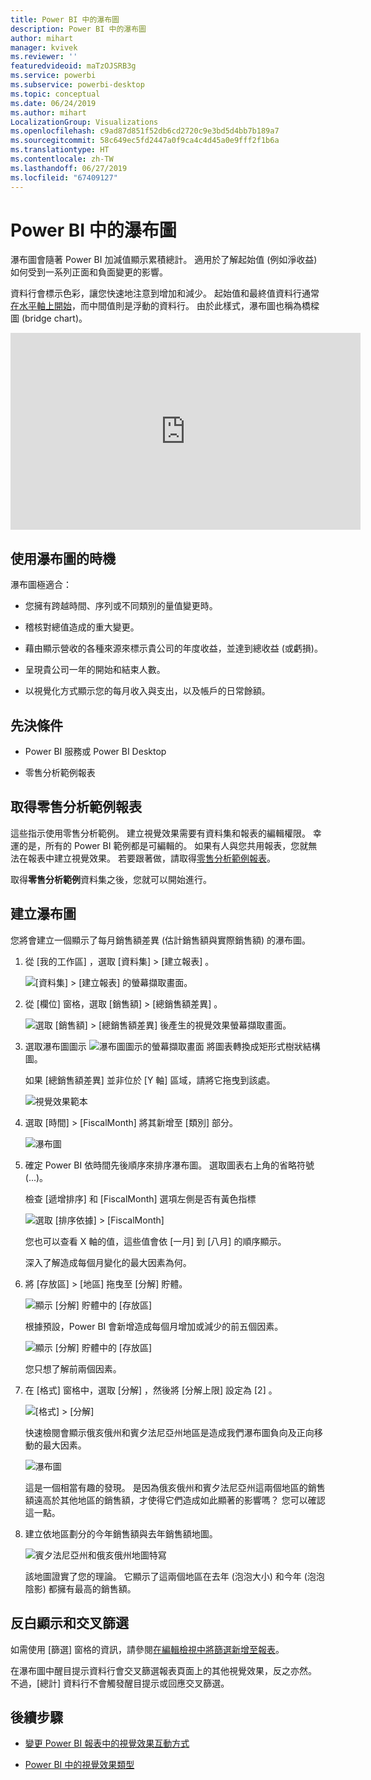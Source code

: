 ```yaml
---
title: Power BI 中的瀑布圖
description: Power BI 中的瀑布圖
author: mihart
manager: kvivek
ms.reviewer: ''
featuredvideoid: maTzOJSRB3g
ms.service: powerbi
ms.subservice: powerbi-desktop
ms.topic: conceptual
ms.date: 06/24/2019
ms.author: mihart
LocalizationGroup: Visualizations
ms.openlocfilehash: c9ad87d851f52db6cd2720c9e3bd5d4bb7b189a7
ms.sourcegitcommit: 58c649ec5fd2447a0f9ca4c4d45a0e9fff2f1b6a
ms.translationtype: HT
ms.contentlocale: zh-TW
ms.lasthandoff: 06/27/2019
ms.locfileid: "67409127"
---
```

# <a name="waterfall-charts-in-power-bi"></a>Power BI 中的瀑布圖

瀑布圖會隨著 Power BI 加減值顯示累積總計。 適用於了解起始值 (例如淨收益) 如何受到一系列正面和負面變更的影響。

資料行會標示色彩，讓您快速地注意到增加和減少。 起始值和最終值資料行通常[在水平軸上開始](https://support.office.com/article/Create-a-waterfall-chart-in-Office-2016-for-Windows-8de1ece4-ff21-4d37-acd7-546f5527f185#BKMK_Float "在水平軸上開始")，而中間值則是浮動的資料行。 由於此樣式，瀑布圖也稱為橋樑圖 (bridge chart)。

<iframe width="560" height="315" src="https://www.youtube.com/embed/qKRZPBnaUXM" frameborder="0" allow="autoplay; encrypted-media" allowfullscreen></iframe>

## <a name="when-to-use-a-waterfall-chart"></a>使用瀑布圖的時機

瀑布圖極適合：

* 您擁有跨越時間、序列或不同類別的量值變更時。

* 稽核對總值造成的重大變更。

* 藉由顯示營收的各種來源來標示貴公司的年度收益，並達到總收益 (或虧損)。

* 呈現貴公司一年的開始和結束人數。

* 以視覺化方式顯示您的每月收入與支出，以及帳戶的日常餘額。

## <a name="prerequisites"></a>先決條件

* Power BI 服務或 Power BI Desktop

* 零售分析範例報表

## <a name="get-the-retail-analysis-sample-report"></a>取得零售分析範例報表

這些指示使用零售分析範例。 建立視覺效果需要有資料集和報表的編輯權限。 幸運的是，所有的 Power BI 範例都是可編輯的。 如果有人與您共用報表，您就無法在報表中建立視覺效果。 若要跟著做，請取得[零售分析範例報表](../sample-datasets.md)。

取得**零售分析範例**資料集之後，您就可以開始進行。

## <a name="create-a-waterfall-chart"></a>建立瀑布圖

您將會建立一個顯示了每月銷售額差異 (估計銷售額與實際銷售額) 的瀑布圖。

1. 從 [我的工作區]  ，選取 [資料集]   > [建立報表]  。

    ![[資料集] > [建立報表] 的螢幕擷取畫面。](media/power-bi-visualization-waterfall-charts/power-bi-create-a-report.png)

1. 從 [欄位]  窗格，選取 [銷售額]   > [總銷售額差異]  。

   ![選取 [銷售額] > [總銷售額差異] 後產生的視覺效果螢幕擷取畫面。](media/power-bi-visualization-waterfall-charts/power-bi-first-value.png)

1. 選取瀑布圖圖示 ![瀑布圖圖示的螢幕擷取畫面](media/power-bi-visualization-waterfall-charts/power-bi-waterfall-icon.png) 將圖表轉換成矩形式樹狀結構圖。

    如果 [總銷售額差異]  並非位於 [Y 軸]  區域，請將它拖曳到該處。

    ![視覺效果範本](media/power-bi-visualization-waterfall-charts/convertwaterfall.png)

1. 選取 [時間]   > [FiscalMonth]  將其新增至 [類別]  部分。

    ![瀑布圖](media/power-bi-visualization-waterfall-charts/power-bi-waterfall.png)

1. 確定 Power BI 依時間先後順序來排序瀑布圖。 選取圖表右上角的省略符號 (...)。

    檢查 [遞增排序]  和 [FiscalMonth]  選項左側是否有黃色指標

    ![選取 [排序依據] > [FiscalMonth]](media/power-bi-visualization-waterfall-charts/power-bi-sort-by.png)

    您也可以查看 X 軸的值，這些值會依 [一月]  到 [八月]  的順序顯示。

    深入了解造成每個月變化的最大因素為何。

1. 將 [存放區]   >  [地區]  拖曳至 [分解]  貯體。

    ![顯示 [分解] 貯體中的 [存放區]](media/power-bi-visualization-waterfall-charts/power-bi-waterfall-breakdown.png)

    根據預設，Power BI 會新增造成每個月增加或減少的前五個因素。

    ![顯示 [分解] 貯體中的 [存放區]](media/power-bi-visualization-waterfall-charts/power-bi-waterfall-breakdown-initial.png)

    您只想了解前兩個因素。

1. 在 [格式]  窗格中，選取 [分解]  ，然後將 [分解上限]  設定為 [2]  。

    ![[格式] > [分解]](media/power-bi-visualization-waterfall-charts/power-bi-waterfall-breakdown-maximum.png)

    快速檢閱會顯示俄亥俄州和賓夕法尼亞州地區是造成我們瀑布圖負向及正向移動的最大因素。

    ![瀑布圖](media/power-bi-visualization-waterfall-charts/power-bi-waterfall-axis.png)

    這是一個相當有趣的發現。 是因為俄亥俄州和賓夕法尼亞州這兩個地區的銷售額遠高於其他地區的銷售額，才使得它們造成如此顯著的影響嗎？ 您可以確認這一點。

1. 建立依地區劃分的今年銷售額與去年銷售額地圖。

    ![賓夕法尼亞州和俄亥俄州地圖特寫](media/power-bi-visualization-waterfall-charts/power-bi-map.png)

    該地圖證實了您的理論。 它顯示了這兩個地區在去年 (泡泡大小) 和今年 (泡泡陰影) 都擁有最高的銷售額。

## <a name="highlighting-and-cross-filtering"></a>反白顯示和交叉篩選

如需使用 [篩選]  窗格的資訊，請參閱[在編輯檢視中將篩選新增至報表](../power-bi-report-add-filter.md)。

在瀑布圖中醒目提示資料行會交叉篩選報表頁面上的其他視覺效果，反之亦然。 不過，[總計]  資料行不會觸發醒目提示或回應交叉篩選。

## <a name="next-steps"></a>後續步驟

* [變更 Power BI 報表中的視覺效果互動方式](../service-reports-visual-interactions.md)

* [Power BI 中的視覺效果類型](power-bi-visualization-types-for-reports-and-q-and-a.md)
